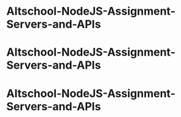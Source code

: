 # Altschool-NodeJS-Assignment-Servers-and-APIs
# Altschool-NodeJS-Assignment-Servers-and-APIs
# Altschool-NodeJS-Assignment-Servers-and-APIs
